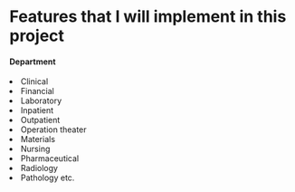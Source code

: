 <h1>Features that I will implement in this project</h1>

<h4>Department</h4>

<li>Clinical</li>

<li>Financial</li>

<li>Laboratory</li>

<li>Inpatient</li>

<li>Outpatient</li>

<li>Operation theater
</li>

<li>Materials
</li>

<li>Nursing</li>

<li>Pharmaceutical
</li>

<li>Radiology</li>

<li>Pathology etc.
</li>
